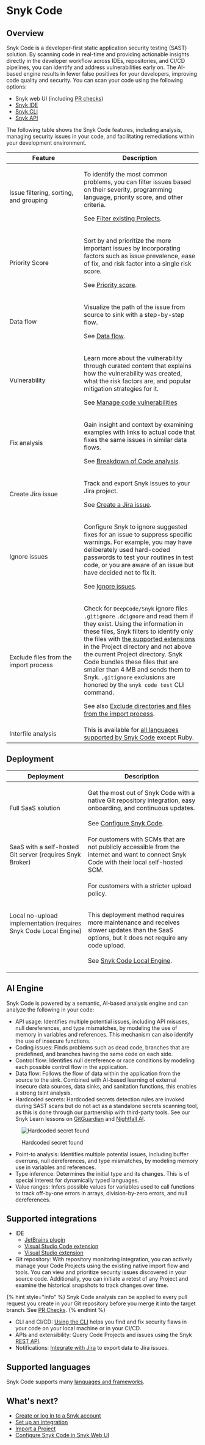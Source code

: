 # Snyk Code

## Overview

Snyk Code is a developer-first static application security testing (SAST) solution. By scanning code in real-time and providing actionable insights directly in the developer workflow across IDEs, repositories, and CI/CD pipelines, you can identify and address vulnerabilities early on. The AI-based engine results in fewer false positives for your developers, improving code quality and security. You can scan your code using the following options:

* Snyk web UI (including [PR checks](../pull-requests/pull-request-checks/))
* [Snyk IDE](../../developer-tools/snyk-ide-plugins-and-extensions/)
* [Snyk CLI](../../developer-tools/snyk-cli/)
* [Snyk API](../../snyk-api/snyk-api.md)

The following table shows the Snyk Code features, including analysis, managing security issues in your code, and facilitating remediations within your development environment.

<table><thead><tr><th width="179">Feature</th><th>Description</th></tr></thead><tbody><tr><td>Issue filtering, sorting, and grouping</td><td><p>To identify the most common problems, you can filter issues based on their severity, programming language, priority score, and other criteria.</p><p>See <a href="manage-code-vulnerabilities/#filtering-existing-projects">Filter existing Projects</a>.</p></td></tr><tr><td>Priority Score</td><td><p>Sort by and prioritize the more important issues by incorporating factors such as issue prevalence, ease of fix, and risk factor into a single risk score.</p><p>See <a href="../../manage-risk/prioritize-issues-for-fixing/priority-score.md">Priority score</a>.</p></td></tr><tr><td>Data flow</td><td><p>Visualize the path of the issue from source to sink with a step-by-step flow.</p><p>See <a href="manage-code-vulnerabilities/breakdown-of-code-analysis.md">Data flow</a>.</p></td></tr><tr><td>Vulnerability</td><td><p>Learn more about the vulnerability through curated content that explains how the vulnerability was created, what the risk factors are, and popular mitigation strategies for it.</p><p>See <a href="manage-code-vulnerabilities/">Manage code vulnerabilities</a></p></td></tr><tr><td>Fix analysis</td><td><p>Gain insight and context by examining examples with links to actual code that fixes the same issues in similar data flows.</p><p>See <a href="manage-code-vulnerabilities/breakdown-of-code-analysis.md">Breakdown of Code analysis</a>.</p></td></tr><tr><td>Create Jira issue</td><td><p>Track and export Snyk issues to your Jira project.</p><p>See <a href="../../integrations/jira-and-slack-integrations/jira-integration.md#create-a-jira-issue">Create a Jira issue</a>.</p></td></tr><tr><td>Ignore issues</td><td><p>Configure Snyk to ignore suggested fixes for an issue to suppress specific warnings. For example, you may have deliberately used hard-coded passwords to test your routines in test code, or you are aware of an issue but have decided not to fix it.</p><p>See <a href="../../manage-risk/prioritize-issues-for-fixing/ignore-issues/">Ignore issues</a>.</p></td></tr><tr><td>Exclude files from the import process</td><td><p>Check for <code>DeepCode/Snyk</code> ignore files <code>.gitignore</code> <code>.dcignore</code> and read them if they exist. Using the information in these files, Snyk filters to identify only the files with <a href="../../supported-languages/supported-languages-package-managers-and-frameworks.md">the supported extensions</a> in the Project directory and not above the current Project directory. Snyk Code bundles these files that are smaller than 4 MB and sends them to Snyk. <code>,gitignore</code> exclusions are honored by the <code>snyk code test</code> CLI command.</p><p>See also <a href="../import-project-repository/exclude-directories-and-files-from-project-import.md">Exclude directories and files from the import process</a>.</p></td></tr><tr><td>Interfile analysis</td><td>This is available for <a href="../../supported-languages/supported-languages-package-managers-and-frameworks.md#code-analysis-snyk-code">all languages supported by Snyk Code</a> except Ruby.</td></tr></tbody></table>

## Deployment

| Deployment                                                       | Description                                                                                                                                                                                                                                                                           |
| ---------------------------------------------------------------- | ------------------------------------------------------------------------------------------------------------------------------------------------------------------------------------------------------------------------------------------------------------------------------------- |
| Full SaaS solution                                               | <p>Get the most out of Snyk Code with a native Git repository integration, easy onboarding, and continuous updates.<br><br>See <a href="configure-snyk-code.md">Configure Snyk Code</a>.</p>                                                                                          |
| SaaS with a self-hosted Git server (requires Snyk Broker)        | For customers with SCMs that are not publicly accessible from the internet and want to connect Snyk Code with their local self-hosted SCM.                                                                                                                                            |
| Local no-upload implementation (requires Snyk Code Local Engine) | <p>For customers with a stricter upload policy.</p><p><br>This deployment method requires more maintenance and receives slower updates than the SaaS options, but it does not require any code upload.<br><br>See <a href="snyk-code-local-engine.md">Snyk Code Local Engine</a>.</p> |

## AI Engine

Snyk Code is powered by a semantic, AI-based analysis engine and can analyze the following in your code:

* API usage: Identifies multiple potential issues, including API misuses, null dereferences, and type mismatches, by modeling the use of memory in variables and references. This mechanism can also identify the use of insecure functions.
* Coding issues: Finds problems such as dead code, branches that are predefined, and branches having the same code on each side.
* Control flow: Identifies null dereference or race conditions by modeling each possible control flow in the application.
* Data flow: Follows the flow of data within the application from the source to the sink. Combined with AI-based learning of external insecure data sources, data sinks, and sanitation functions, this enables a strong taint analysis.
* Hardcoded secrets: Hardcoded secrets detection rules are invoked during SAST scans but do not act as a standalone secrets scanning tool, as this is done through our partnership with third-party tools. See our Snyk Learn lessons on [GitGuardian](https://learn.snyk.io/lesson/snyk-apprisk-gitguardian/) and [Nightfall AI](https://learn.snyk.io/lesson/snyk-apprisk-nightfall-ai/).

<figure><img src="../../.gitbook/assets/Introduction - AI Engine - Hardcoded secrets.png" alt="Hardcoded secret found"><figcaption><p>Hardcoded secret found</p></figcaption></figure>

* Point-to analysis: Identifies multiple potential issues, including buffer overruns, null dereferences, and type mismatches, by modeling memory use in variables and references.
* Type inference: Determines the initial type and its changes. This is of special interest for dynamically typed languages.
* Value ranges: Infers possible values for variables used to call functions to track off-by-one errors in arrays, division-by-zero errors, and null dereferences.

## Supported integrations

* IDE
  * [JetBrains plugin](../../developer-tools/snyk-ide-plugins-and-extensions/jetbrains-plugin/)
  * [Visual Studio Code extension](../../developer-tools/snyk-ide-plugins-and-extensions/visual-studio-code-extension/)
  * [Visual Studio extension](../../developer-tools/snyk-ide-plugins-and-extensions/visual-studio-extension/)
* Git repository: With repository monitoring integration, you can actively manage your Code Projects using the existing native import flow and tools. You can view and prioritize security issues discovered in your source code. Additionally, you can initiate a retest of any Project and examine the historical snapshots to track changes over time.&#x20;

{% hint style="info" %}
Snyk Code analysis can be applied to every pull request you create in your Git repository before you merge it into the target branch. See [PR Checks](../pull-requests/pull-request-checks/).
{% endhint %}

* CLI and CI/CD: [Using the CLI](../../developer-tools/snyk-cli/scan-and-maintain-projects-using-the-cli/snyk-cli-for-snyk-code/) helps you find and fix security flaws in your code on your local machine or in your CI/CD.
* APIs and extensibility: Query Code Projects and issues using the Snyk [REST API](../../snyk-api/reference/).
* Notifications: [Integrate with Jira](../../integrations/jira-and-slack-integrations/jira-integration.md) to export data to Jira issues.

## Supported languages

Snyk Code supports many [languages and frameworks](../../supported-languages/supported-languages-package-managers-and-frameworks.md).

## What's next?

* [Create or log in to a Snyk account](../../discover-snyk/getting-started/#create-or-log-in-to-a-snyk-account)
* [Set up an integration](../../discover-snyk/getting-started/#set-up-a-snyk-integration)
* [Import a Project](../../discover-snyk/getting-started/#import-a-project-to-scan-and-identify-issues)
* [Configure Snyk Code in Snyk Web UI](configure-snyk-code.md)
